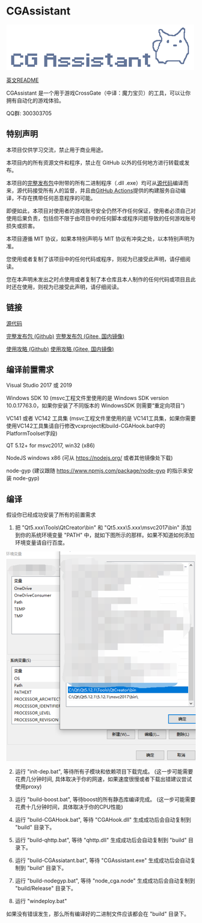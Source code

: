 # CGAssistant

![](img/logo.png)

[英文README](README.md)

CGAssistant 是一个用于游戏CrossGate（中译：魔力宝贝）的工具，可以让你拥有自动化的游戏体验。

QQ群: 300303705

## 特别声明

本项目仅供学习交流，禁止用于商业用途。

本项目内的所有资源文件和程序，禁止在 GitHub 以外的任何地方进行转载或发布。

本项目的[完整发布包](https://github.com/hzqst/CGAssistantJS)中附带的所有二进制程序（.dll .exe）均可从[源代码](https://github.com/hzqst/CGAssistant)编译而来，源代码接受所有人的监督，并且由[GitHub Actions](https://docs.github.com/en/actions/learn-github-actions)提供的构建服务自动编译，不存在携带任何恶意程序的可能。

即便如此，本项目对使用者的游戏账号安全仍然不作任何保证，使用者必须自己对使用后果负责，包括但不限于由项目中的任何脚本或程序问题导致的任何游戏账号损失或损害。

本项目遵循 MIT 协议，如果本特别声明与 MIT 协议有冲突之处，以本特别声明为准。

您使用或者复制了该项目中的任何代码或程序，则视为已接受此声明，请仔细阅读。

您在本声明未发出之时点使用或者复制了本仓库且本人制作的任何代码或项目且此时还在使用，则视为已接受此声明，请仔细阅读。

## 链接

[源代码](https://github.com/hzqst/CGAssistant)

[完整发布包 (Github)](https://github.com/hzqst/CGAssistantJS) [完整发布包 (Gitee, 国内镜像)](https://gitee.com/hzqst/CGAssistantJS)

[使用攻略 (Github)](https://github.com/hzqst/CGAssistantJS/wiki) [使用攻略 (Gitee, 国内镜像)](https://gitee.com/hzqst/CGAssistantJS/wikis)

## 编译前置需求

Visual Studio 2017 或 2019

Windows SDK 10 (msvc工程文件里使用的是 Windows SDK version 10.0.17763.0，如果你安装了不同版本的 WindowsSDK 则需要“重定向项目”)

VC141 或者 VC142 工具集 (msvc工程文件里使用的是 VC141工具集，如果你需要使用VC142工具集请自行修改vcxproject和build-CGAHook.bat中的PlatformToolset字段)

QT 5.12+ for msvc2017, win32 (x86)

NodeJS windows x86 (可从 https://nodejs.org/ 或者其他镜像处下载)

node-gyp (建议跟随 https://www.npmjs.com/package/node-gyp 的指示来安装 node-gyp)

## 编译

假设你已经成功安装了所有的前置需求

1. 把 "Qt5.xxx\Tools\QtCreator\bin\" 和 "Qt5.xxx\5.xxx\msvc2017\bin\" 添加到你的系统环境变量 "PATH" 中，就如下图所示的那样。如果不知道如何添加环境变量请自行百度。

![](img/1.png)

2. 运行 "init-dep.bat", 等待所有子模块和依赖项目下载完成。 (这一步可能需要花费几分钟时间, 具体取决于你的网速，如果速度很慢或者下载出错建议尝试使用proxy)

3. 运行 "build-boost.bat", 等待boost的所有静态库编译完成。 (这一步可能需要花费十几分钟时间，具体取决于你的CPU性能)

4. 运行 "build-CGAHook.bat", 等待 "CGAHook.dll" 生成成功后会自动复制到 "build" 目录下。

5. 运行 "build-qhttp.bat", 等待 "qhttp.dll" 生成成功后会自动复制到 "build" 目录下。

6. 运行 "build-CGAssiatant.bat", 等待 "CGAssistant.exe" 生成成功后会自动复制到 "build" 目录下。

7. 运行 "build-nodegyp.bat", 等待 "node_cga.node" 生成成功后会自动复制到 "build/Release" 目录下。

8. 运行 "windeploy.bat"

如果没有错误发生，那么所有编译好的二进制文件应该都会在 "build" 目录下。
